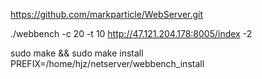 
https://github.com/markparticle/WebServer.git

./webbench -c 20 -t 10 http://47.121.204.178:8005/index -2



sudo make && sudo make install PREFIX=/home/hjz/netserver/webbench_install
